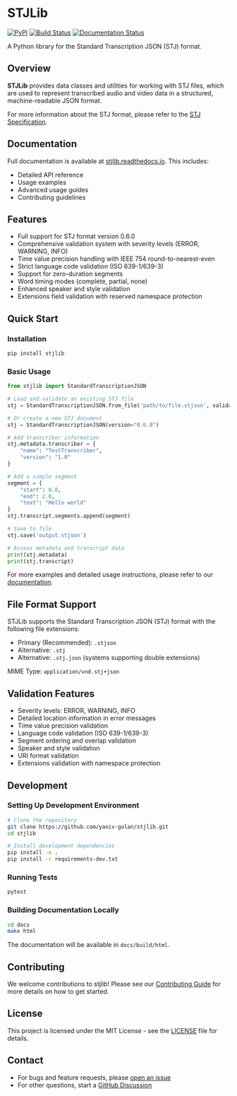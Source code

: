 # STJLib

[![PyPI](https://img.shields.io/pypi/v/stjlib)](https://pypi.org/project/stjlib/)
[![Build Status](https://github.com/yaniv-golan/stjlib/actions/workflows/python-package.yml/badge.svg)](https://github.com/yaniv-golan/stjlib/actions)
[![Documentation Status](https://readthedocs.org/projects/stjlib/badge/?version=latest)](https://stjlib.readthedocs.io/latest/?badge=latest)

A Python library for the Standard Transcription JSON (STJ) format.

## Overview

**STJLib** provides data classes and utilities for working with STJ files, which are used to represent transcribed audio and video data in a structured, machine-readable JSON format.

For more information about the STJ format, please refer to the [STJ Specification](https://github.com/yaniv-golan/STJ).

## Documentation

Full documentation is available at [stjlib.readthedocs.io](https://stjlib.readthedocs.io/). This includes:

- Detailed API reference
- Usage examples
- Advanced usage guides
- Contributing guidelines

## Features

- Full support for STJ format version 0.6.0
- Comprehensive validation system with severity levels (ERROR, WARNING, INFO)
- Time value precision handling with IEEE 754 round-to-nearest-even
- Strict language code validation (ISO 639-1/639-3)
- Support for zero-duration segments
- Word timing modes (complete, partial, none)
- Enhanced speaker and style validation
- Extensions field validation with reserved namespace protection

## Quick Start

### Installation

```bash
pip install stjlib
```

### Basic Usage

```python
from stjlib import StandardTranscriptionJSON

# Load and validate an existing STJ file
stj = StandardTranscriptionJSON.from_file('path/to/file.stjson', validate=True)

# Or create a new STJ document
stj = StandardTranscriptionJSON(version="0.6.0")

# Add transcriber information
stj.metadata.transcriber = {
    "name": "TestTranscriber",
    "version": "1.0"
}

# Add a simple segment
segment = {
    "start": 0.0,
    "end": 2.0,
    "text": "Hello world"
}
stj.transcript.segments.append(segment)

# Save to file
stj.save('output.stjson')

# Access metadata and transcript data
print(stj.metadata)
print(stj.transcript)
```

For more examples and detailed usage instructions, please refer to our [documentation](https://stjlib.readthedocs.io/).

## File Format Support

STJLib supports the Standard Transcription JSON (STJ) format with the following file extensions:

- Primary (Recommended): `.stjson`
- Alternative: `.stj`
- Alternative: `.stj.json` (systems supporting double extensions)

MIME Type: `application/vnd.stj+json`

## Validation Features

- Severity levels: ERROR, WARNING, INFO
- Detailed location information in error messages
- Time value precision validation
- Language code validation (ISO 639-1/639-3)
- Segment ordering and overlap validation
- Speaker and style validation
- URI format validation
- Extensions validation with namespace protection

## Development

### Setting Up Development Environment

```bash
# Clone the repository
git clone https://github.com/yaniv-golan/stjlib.git
cd stjlib

# Install development dependencies
pip install -e .
pip install -r requirements-dev.txt
```

### Running Tests

```bash
pytest
```

### Building Documentation Locally

```bash
cd docs
make html
```

The documentation will be available in `docs/build/html`.

## Contributing

We welcome contributions to stjlib! Please see our [Contributing Guide](CONTRIBUTING.md) for more details on how to get started.

## License

This project is licensed under the MIT License - see the [LICENSE](LICENSE) file for details.

## Contact

- For bugs and feature requests, please [open an issue](https://github.com/yaniv-golan/stjlib/issues)
- For other questions, start a [GitHub Discussion](https://github.com/yaniv-golan/stjlib/discussions)
